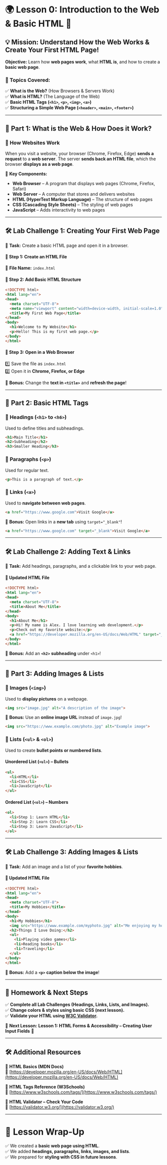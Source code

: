 # 🌍 Lesson 0: Introduction to the Web & Basic HTML 🚀  

## 💡 Mission: Understand How the Web Works & Create Your First HTML Page!  
**Objective:** Learn how **web pages work**, what **HTML is**, and how to create a **basic web page**.  

### 🔹 Topics Covered:  
✅ **What is the Web?** (How Browsers & Servers Work)  
✅ **What is HTML?** (The Language of the Web)  
✅ **Basic HTML Tags (`<h1>`, `<p>`, `<img>`, `<a>`)**  
✅ **Structuring a Simple Web Page (`<header>`, `<main>`, `<footer>`)**  

---

## 📖 Part 1: What is the Web & How Does it Work?  

### 🎯 **How Websites Work**  
When you visit a website, your browser (Chrome, Firefox, Edge) **sends a request** to a **web server**. The server **sends back an HTML file**, which the browser **displays as a web page**.  

🔹 **Key Components:**  
- **Web Browser** – A program that displays web pages (Chrome, Firefox, Safari)  
- **Web Server** – A computer that stores and delivers websites  
- **HTML (HyperText Markup Language)** – The structure of web pages  
- **CSS (Cascading Style Sheets)** – The styling of web pages  
- **JavaScript** – Adds interactivity to web pages  

---

## 🛠️ Lab Challenge 1: Creating Your First Web Page  

📌 **Task:** Create a basic HTML page and open it in a browser.  

#### 🔹 Step 1: Create an HTML File  
📁 **File Name:** `index.html`  

#### 🔹 Step 2: Add Basic HTML Structure  
```html
<!DOCTYPE html>
<html lang="en">
<head>
  <meta charset="UTF-8">
  <meta name="viewport" content="width=device-width, initial-scale=1.0">
  <title>My First Web Page</title>
</head>
<body>
  <h1>Welcome to My Website</h1>
  <p>Hello! This is my first web page.</p>
</body>
</html>
```

#### 🔹 Step 3: Open in a Web Browser  
1️⃣ Save the file as `index.html`  
2️⃣ Open it in **Chrome, Firefox, or Edge**  

🎯 **Bonus:** Change the **text in `<title>`** and **refresh the page**!  

---

## 📖 Part 2: Basic HTML Tags  

### 🔹 **Headings (`<h1>` to `<h6>`)**  
Used to define titles and subheadings.  
```html
<h1>Main Title</h1>
<h2>Subheading</h2>
<h3>Smaller Heading</h3>
```

### 🔹 **Paragraphs (`<p>`)**  
Used for regular text.  
```html
<p>This is a paragraph of text.</p>
```

### 🔹 **Links (`<a>`)**  
Used to **navigate between web pages**.  
```html
<a href="https://www.google.com">Visit Google</a>
```

🎯 **Bonus:** Open links in a **new tab** using `target="_blank"`!  
```html
<a href="https://www.google.com" target="_blank">Visit Google</a>
```

---

## 🛠️ Lab Challenge 2: Adding Text & Links  

📌 **Task:** Add headings, paragraphs, and a clickable link to your web page.  

#### 🔹 Updated HTML File  
```html
<!DOCTYPE html>
<html lang="en">
<head>
  <meta charset="UTF-8">
  <title>About Me</title>
</head>
<body>
  <h1>About Me</h1>
  <p>Hi! My name is Alex. I love learning web development.</p>
  <p>Check out my favorite website:</p>
  <a href="https://developer.mozilla.org/en-US/docs/Web/HTML" target="_blank">MDN Web Docs</a>
</body>
</html>
```

🎯 **Bonus:** Add an **`<h2>` subheading** under `<h1>`!  

---

## 📖 Part 3: Adding Images & Lists  

### 🔹 **Images (`<img>`)**  
Used to **display pictures** on a webpage.  
```html
<img src="image.jpg" alt="A description of the image">
```

🎯 **Bonus:** Use an **online image URL** instead of `image.jpg`!  
```html
<img src="https://www.example.com/photo.jpg" alt="Example image">
```

### 🔹 **Lists (`<ul>` & `<ol>`)**  
Used to create **bullet points or numbered lists**.  

#### **Unordered List (`<ul>`) – Bullets**  
```html
<ul>
  <li>HTML</li>
  <li>CSS</li>
  <li>JavaScript</li>
</ul>
```

#### **Ordered List (`<ol>`) – Numbers**  
```html
<ol>
  <li>Step 1: Learn HTML</li>
  <li>Step 2: Learn CSS</li>
  <li>Step 3: Learn JavaScript</li>
</ol>
```

---

## 🛠️ Lab Challenge 3: Adding Images & Lists  

📌 **Task:** Add an image and a list of your **favorite hobbies**.  

#### 🔹 Updated HTML File  
```html
<!DOCTYPE html>
<html lang="en">
<head>
  <meta charset="UTF-8">
  <title>My Hobbies</title>
</head>
<body>
  <h1>My Hobbies</h1>
  <img src="https://www.example.com/myphoto.jpg" alt="Me enjoying my hobby">
  <h2>Things I Love Doing:</h2>
  <ul>
    <li>Playing video games</li>
    <li>Reading books</li>
    <li>Traveling</li>
  </ul>
</body>
</html>
```

🎯 **Bonus:** Add a **`<p>` caption below the image**!  

---

## 🎒 Homework & Next Steps  
✅ **Complete all Lab Challenges (Headings, Links, Lists, and Images).**  
✅ **Change colors & styles using basic CSS (next lesson).**  
✅ **Validate your HTML using [W3C Validator](https://validator.w3.org/).**  

📢 **Next Lesson:** **Lesson 1: HTML Forms & Accessibility – Creating User Input Fields** 🚀  

---

## 🛠️ Additional Resources  

📌 **HTML Basics (MDN Docs)**  
🔗 [https://developer.mozilla.org/en-US/docs/Web/HTML](https://developer.mozilla.org/en-US/docs/Web/HTML)  

📌 **HTML Tags Reference (W3Schools)**  
🔗 [https://www.w3schools.com/tags/](https://www.w3schools.com/tags/)  

📌 **HTML Validator – Check Your Code**  
🔗 [https://validator.w3.org/](https://validator.w3.org/)  

---

# 🎉 Lesson Wrap-Up  
✅ We created a **basic web page using HTML**.  
✅ We added **headings, paragraphs, links, images, and lists**.  
✅ We prepared for **styling with CSS in future lessons**.  
